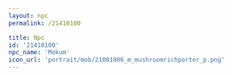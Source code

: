 ```yaml
---
layout: npc
permalink: /21410100

title: Npc
id: '21410100'
npc_name: 'Mokum'
icon_url: 'portrait/mob/21001006_m_mushroomrichporter_p.png'
---
```

